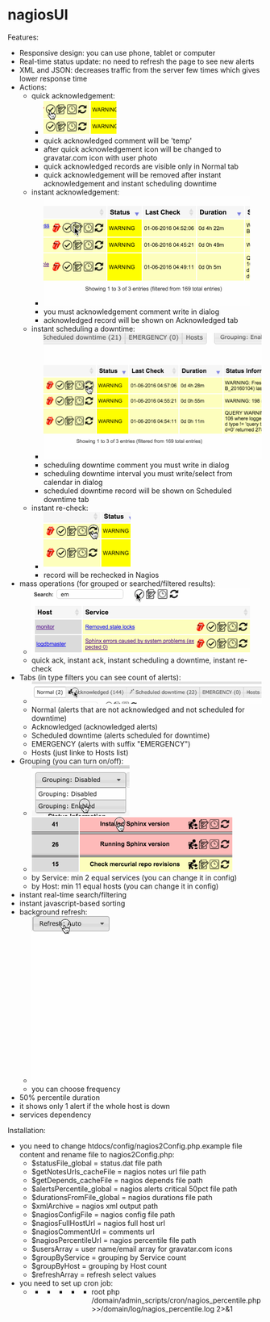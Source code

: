 # nagiosUI
Features:
* Responsive design: you can use phone, tablet or computer
* Real-time status update: no need to refresh the page to see new alerts
* XML and JSON: decreases traffic from the server few times which gives lower response time
* Actions:
  * quick acknowledgement:
    - ![Image of quickAck](https://github.com/Ivinco/nagiosUI/blob/master/htdocs/images/examples/quick.gif)
    - quick acknowledged comment will be 'temp'
    - after quick acknowledgement icon will be changed to gravatar.com icon with user photo
    - quick acknowledged records are visible only in Normal tab
    - quick acknowledgement will be removed after instant acknowledgement and instant scheduling downtime
  * instant acknowledgement:
    - ![Image of ack](https://github.com/Ivinco/nagiosUI/blob/master/htdocs/images/examples/ack.gif)
    - you must acknowledgement comment write in dialog
    - acknowledged record will be shown on Acknowledged tab
  * instant scheduling a downtime:
    - ![Image of sched](https://github.com/Ivinco/nagiosUI/blob/master/htdocs/images/examples/sched.gif)
    - scheduling downtime comment you must write in dialog
    - scheduling downtime interval you must write/select from calendar in dialog
    - scheduled downtime record will be shown on Scheduled downtime tab
  * instant re-check:
    - ![Image of recheck](https://github.com/Ivinco/nagiosUI/blob/master/htdocs/images/examples/recheck.gif)
    - record will be rechecked in Nagios
* mass operations (for grouped or searched/filtered results):
    - ![Image of mass](https://github.com/Ivinco/nagiosUI/blob/master/htdocs/images/examples/mass.gif)
    - quick ack, instant ack, instant scheduling a downtime, instant re-check
* Tabs (in type filters you can see count of alerts):
    - ![Image of tabs](https://github.com/Ivinco/nagiosUI/blob/master/htdocs/images/examples/tabs.gif)
    - Normal (alerts that are not acknowledged and not scheduled for downtime)
    - Acknowledged (acknowledged alerts)
    - Scheduled downtime (alerts scheduled for downtime)
    - EMERGENCY (alerts with suffix "EMERGENCY")
    - Hosts (just linke to Hosts list)
* Grouping (you can turn on/off):
    - ![Image of grouping](https://github.com/Ivinco/nagiosUI/blob/master/htdocs/images/examples/grouping.gif)
    - ![Image of groupingAction](https://github.com/Ivinco/nagiosUI/blob/master/htdocs/images/examples/groupingAction.gif)
    - by Service: min 2 equal services (you can change it in config)
    - by Host: min 11 equal hosts (you can change it in config)
* instant real-time search/filtering
* instant javascript-based sorting
* background refresh:
    - ![Image of refresh](https://github.com/Ivinco/nagiosUI/blob/master/htdocs/images/examples/refresh.gif)
    - you can choose frequency
* 50% percentile duration
* it shows only 1 alert if the whole host is down
* services dependency

Installation:
* you need to change htdocs/config/nagios2Config.php.example file content and rename file to nagios2Config.php:
  - $statusFile_global        = status.dat file path
  - $getNotesUrls_cacheFile   = nagios notes url file path
  - $getDepends_cacheFile     = nagios depends file path
  - $alertsPercentile_global  = nagios alerts critical 50pct file path
  - $durationsFromFile_global = nagios durations file path
  - $xmlArchive               = nagios xml output path
  - $nagiosConfigFile         = nagios config file path
  - $nagiosFullHostUrl        = nagios full host url
  - $nagiosCommentUrl         = comments url
  - $nagiosPercentileUrl      = nagios percentile file path
  - $usersArray               = user name/email array for gravatar.com icons
  - $groupByService           = grouping by Service count
  - $groupByHost              = grouping by Host count
  - $refreshArray             = refresh select values
* you need to set up cron job:
  - * * * * * root php /domain/admin_scripts/cron/nagios_percentile.php >>/domain/log/nagios_percentile.log 2>&1
